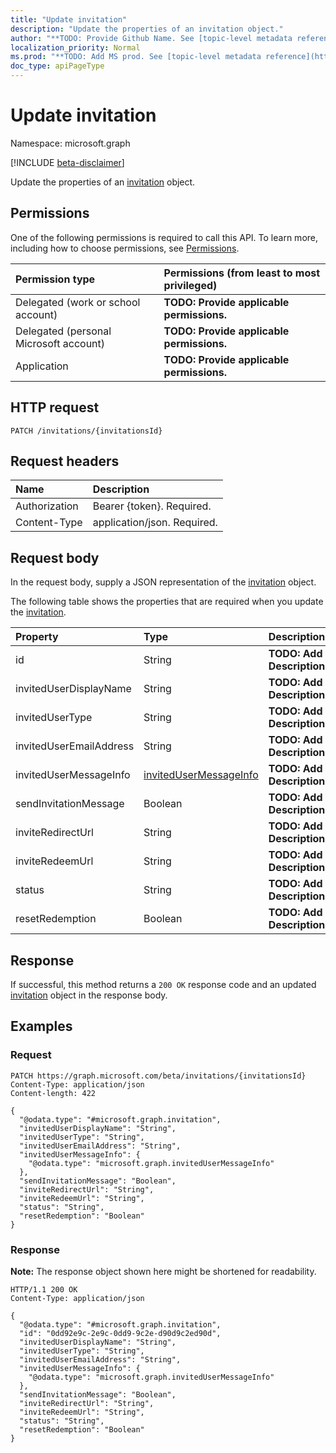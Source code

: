 ```yaml
---
title: "Update invitation"
description: "Update the properties of an invitation object."
author: "**TODO: Provide Github Name. See [topic-level metadata reference](https://msgo.azurewebsites.net/add/document/guidelines/metadata.html#topic-level-metadata)**"
localization_priority: Normal
ms.prod: "**TODO: Add MS prod. See [topic-level metadata reference](https://msgo.azurewebsites.net/add/document/guidelines/metadata.html#topic-level-metadata)**"
doc_type: apiPageType
---
```


# Update invitation
Namespace: microsoft.graph

[!INCLUDE [beta-disclaimer](../../includes/beta-disclaimer.md)]

Update the properties of an [invitation](../resources/invitation.md) object.

## Permissions
One of the following permissions is required to call this API. To learn more, including how to choose permissions, see [Permissions](/graph/permissions-reference).

|Permission type|Permissions (from least to most privileged)|
|:---|:---|
|Delegated (work or school account)|**TODO: Provide applicable permissions.**|
|Delegated (personal Microsoft account)|**TODO: Provide applicable permissions.**|
|Application|**TODO: Provide applicable permissions.**|

## HTTP request

<!-- {
  "blockType": "ignored"
}
-->
``` http
PATCH /invitations/{invitationsId}
```

## Request headers
|Name|Description|
|:---|:---|
|Authorization|Bearer {token}. Required.|
|Content-Type|application/json. Required.|

## Request body
In the request body, supply a JSON representation of the [invitation](../resources/invitation.md) object.

The following table shows the properties that are required when you update the [invitation](../resources/invitation.md).

|Property|Type|Description|
|:---|:---|:---|
|id|String|**TODO: Add Description**|
|invitedUserDisplayName|String|**TODO: Add Description**|
|invitedUserType|String|**TODO: Add Description**|
|invitedUserEmailAddress|String|**TODO: Add Description**|
|invitedUserMessageInfo|[invitedUserMessageInfo](../resources/invitedusermessageinfo.md)|**TODO: Add Description**|
|sendInvitationMessage|Boolean|**TODO: Add Description**|
|inviteRedirectUrl|String|**TODO: Add Description**|
|inviteRedeemUrl|String|**TODO: Add Description**|
|status|String|**TODO: Add Description**|
|resetRedemption|Boolean|**TODO: Add Description**|



## Response

If successful, this method returns a `200 OK` response code and an updated [invitation](../resources/invitation.md) object in the response body.

## Examples

### Request
<!-- {
  "blockType": "request",
  "name": "update_invitation"
}
-->
``` http
PATCH https://graph.microsoft.com/beta/invitations/{invitationsId}
Content-Type: application/json
Content-length: 422

{
  "@odata.type": "#microsoft.graph.invitation",
  "invitedUserDisplayName": "String",
  "invitedUserType": "String",
  "invitedUserEmailAddress": "String",
  "invitedUserMessageInfo": {
    "@odata.type": "microsoft.graph.invitedUserMessageInfo"
  },
  "sendInvitationMessage": "Boolean",
  "inviteRedirectUrl": "String",
  "inviteRedeemUrl": "String",
  "status": "String",
  "resetRedemption": "Boolean"
}
```


### Response
**Note:** The response object shown here might be shortened for readability.
<!-- {
  "blockType": "response",
  "truncated": true
}
-->
``` http
HTTP/1.1 200 OK
Content-Type: application/json

{
  "@odata.type": "#microsoft.graph.invitation",
  "id": "0dd92e9c-2e9c-0dd9-9c2e-d90d9c2ed90d",
  "invitedUserDisplayName": "String",
  "invitedUserType": "String",
  "invitedUserEmailAddress": "String",
  "invitedUserMessageInfo": {
    "@odata.type": "microsoft.graph.invitedUserMessageInfo"
  },
  "sendInvitationMessage": "Boolean",
  "inviteRedirectUrl": "String",
  "inviteRedeemUrl": "String",
  "status": "String",
  "resetRedemption": "Boolean"
}
```

